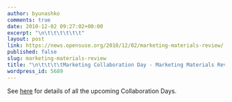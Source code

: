 ```yaml
---
author: byunashko
comments: true
date: 2010-12-02 09:27:02+00:00
excerpt: "\n\t\t\t\t\t\t"
layout: post
link: https://news.opensuse.org/2010/12/02/marketing-materials-review/
published: false
slug: marketing-materials-review
title: "\n\t\t\t\tMarketing Collaboration Day - Marketing Materials Review\t\t"
wordpress_id: 5689
---
```

See [here](../2010/12/02/marketing-collaboration-days/) for details of all the upcoming Collaboration Days.		
